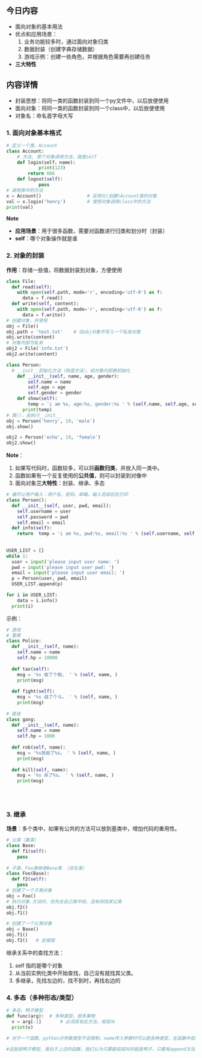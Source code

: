 ## 今日内容

- 面向对象的基本用法
- 优点和应用场景：
  1. 业务功能较多时，通过面向对象归类
  2. 数据封装（创建字典存储数据）
  3. 游戏示例：创建一些角色，并根据角色需要再创建任务
- **三大特性**

## 内容详情

- 封装思想：将同一类的函数封装到同一个py文件中，以后放便使用
- 面向对象：将同一类的函数封装到同一个class中，以后放便使用
- 对象名：命名首字母大写

### 1. 面向对象基本格式

```python
# 定义一个类，Account
class Account:
  	# 方法, 那个对象调用方法，就是self
  	def login(self，name):
    		print(123)
        return 666
    def logout(self):
    		pass
# 调用类中的方法 
x = Account()                 # 实例化(创建)Account类的对象
val = x.login('henry')        # 使用对象调用class中的方法
print(val)
```

**Note**

- **应用场景**：用于很多函数，需要对函数进行归类和划分时（封装）
- **self**：哪个对象操作就是谁

### 2. 对象的封装

**作用**：存储一些值，将数据封装到对象，方便使用

```python
class File:
  def read(self):
    with open(self.path, mode='r', encoding='utf-8') as f:
      data = f.read()
  def write(self, content):
    with open(self.path, mode='r', encoding='utf-8') as f:
      data = f.write()
# 创建对象，并使用            
obj = File()
obj.path = 'test.txt'    # 往obj对象中写入一个私有对象
obj.write(content)
# 对象内部为私有
obj2 = File('info.txt')
obj2.write(content)
```

```python
class Person:
  # __init__初始化方法（构造方法），给对象内部做初始化
    def __init__(self, name, age, gender):
        self.name = name
        self.age = age
        self.gender = gender
    def show(self):
      	temp = 'i am %s, age:%s, gender:%s ' % (self.name, self.age, self.gender)
      print(temp)
# 类()，会执行__init__         
obj = Person('henry', 19, 'male') 
obj.show()

obj2 = Person('echo', 19, 'female')
obj2.show()
```

**Note**：

1. 如果写代码时，函数较多，可以将**函数归类**，并放入同一类中。
2. 函数如果有一个反复使用的**公共值**，则可以封装到对像中
3. 面向对象**三大特性**：封装、继承、多态

```python
# 循环让用户输入：用户名，密码，邮箱，输入完成后在打印
class Person():
  def __init__(self, user, pwd, email):
    self.username = user
    self.password = pwd
    self.email = email
  def info(self):
    return  temp = 'i am %s, pwd:%s, email:%s ' % (self.username, self.password, self.email,)
  
  
USER_LIST = []
while 1:
  user = input('please input user name: ')
  pwd = input('please input user pwd: ')
  email = input('please input user email: ')
  p = Person(user, pwd, email)
  USER_LIST.append(p)

for i in USER_LIST:
 	data = i.info()
  print(i)
```

示例：

```python
# 游戏
# 警察
class Police:
  def __init__(self, name):
    self.name = name 
    self.hp = 10000
    
  def tax(self):
    msg = '%s 收了个税。 ' % (self, name, )
    print(msg)
    
  def fight(self):
    msg = '%s 战了个斗。 ' % (self, name, )
    print(msg)
   
# 匪徒
class gang:
  def __init__(self, name):
    self.name = name 
    self.hp = 1000
    
  def rob(self, name):
    msg = '%s抢劫了%s。 ' % (self, name, )
    print(msg)
    
  def kill(self, name):
    msg = '%s 杀了%s。 ' % (self, name, )
    print(msg)
    
    
 
```

### 3.  继承

**场景**：多个类中，如果有公共的方法可以放到基类中，增加代码的重用性。

```python
# 父类（基类）
class Base:
  def f1(self):
    pass
  
# 子类，Foo类继承Base类 （派生类）
class Foo(Base):
  def f2(self):
    pass
# 创建了一个子类对象
obj = Foo()
# 执行对象.方法时，优先在自己类中找，没有则找其父类
obj.f2()    
obj.f1()

# 创建了一个父类对象
obj = Base()
obj.f1()
obj.f2()   # 会报错
```

继承关系中的查找方法：

1. self 指的是哪个对象
2. 从当前实例化类中开始查找，自己没有就找其父类。
3. 多继承，先找左边的，找不到时，再找右边的

### 4. 多态（多种形态/类型）

```python
# 多态，鸭子模型
def func(arg):  # 多种类型，很多事物
  v = arg[-1]		# 必须具有此方法，呱呱叫
  print(v)
```

```python
# 对于一个函数，python对参数类型不会限制，name传入参数时可以是各种类型，在函数中如果有例如：arg。append方法，就会对传入类型进行限制。

#这就是鸭子模型，类似于上述的函数，我们认为只要能呱呱叫的就是鸭子，只要有append方法，就是我们想要的类型
```





